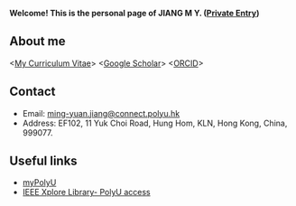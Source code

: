 **Welcome! This is the personal page of JIANG M Y. ([Private Entry](https://github.com/jiangmy97/PrivateItems))**
## About me
<[My Curriculum Vitae](/tree/main/docs/docs/CV.pdf)>
<[Google Scholar](https://scholar.google.com.hk/citations?hl=en&user=o6vNp3AAAAAJ)>
<[ORCID](https://orcid.org/0000-0001-7805-9772)>

## Contact
- Email:    ming-yuan.jiang@connect.polyu.hk
- Address:  EF102, 11 Yuk Choi Road, Hung Hom, KLN, Hong Kong, China, 999077.

## Useful links

- [myPolyU](https://my.polyu.edu.hk/)
- [IEEE Xplore Library- PolyU access](https://ieeexplore-ieee-org.ezproxy.lb.polyu.edu.hk/Xplore/home.jsp)



